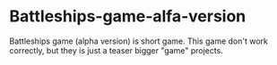 # Battleships-game-alfa-version
Battleships game (alpha version) is short game. This game don't work correctly, but they is just a teaser bigger "game" projects.
